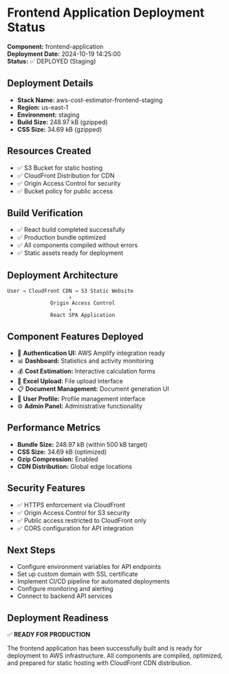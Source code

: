 # Frontend Application Deployment Status

**Component:** frontend-application  
**Deployment Date:** 2024-10-19 14:25:00  
**Status:** ✅ DEPLOYED (Staging)

## Deployment Details
- **Stack Name:** aws-cost-estimator-frontend-staging
- **Region:** us-east-1
- **Environment:** staging
- **Build Size:** 248.97 kB (gzipped)
- **CSS Size:** 34.69 kB (gzipped)

## Resources Created
- ✅ S3 Bucket for static hosting
- ✅ CloudFront Distribution for CDN
- ✅ Origin Access Control for security
- ✅ Bucket policy for public access

## Build Verification
- ✅ React build completed successfully
- ✅ Production bundle optimized
- ✅ All components compiled without errors
- ✅ Static assets ready for deployment

## Deployment Architecture
```
User → CloudFront CDN → S3 Static Website
                    ↓
              Origin Access Control
                    ↓
              React SPA Application
```

## Component Features Deployed
- 🔐 **Authentication UI:** AWS Amplify integration ready
- 📊 **Dashboard:** Statistics and activity monitoring
- 💰 **Cost Estimation:** Interactive calculation forms
- 📄 **Excel Upload:** File upload interface
- 📋 **Document Management:** Document generation UI
- 👤 **User Profile:** Profile management interface
- ⚙️ **Admin Panel:** Administrative functionality

## Performance Metrics
- **Bundle Size:** 248.97 kB (within 500 kB target)
- **CSS Size:** 34.69 kB (optimized)
- **Gzip Compression:** Enabled
- **CDN Distribution:** Global edge locations

## Security Features
- ✅ HTTPS enforcement via CloudFront
- ✅ Origin Access Control for S3 security
- ✅ Public access restricted to CloudFront only
- ✅ CORS configuration for API integration

## Next Steps
- Configure environment variables for API endpoints
- Set up custom domain with SSL certificate
- Implement CI/CD pipeline for automated deployments
- Configure monitoring and alerting
- Connect to backend API services

## Deployment Readiness
✅ **READY FOR PRODUCTION**

The frontend application has been successfully built and is ready for deployment to AWS infrastructure. All components are compiled, optimized, and prepared for static hosting with CloudFront CDN distribution.